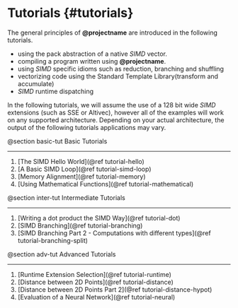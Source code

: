 Tutorials {#tutorials}
=========

The general principles of **@projectname** are introduced in the following tutorials.

  + using the pack abstraction of a native _SIMD_ vector.
  + compiling a program written using **@projectname**.
  + using _SIMD_ specific idioms such as reduction, branching and shuffling
  + vectorizing code using the Standard Template Library(transform and accumulate)
  + _SIMD_ runtime dispatching

In the following tutorials, we will assume the use of a 128 bit wide _SIMD_ extensions (such as SSE or Altivec), however
all of the examples will work on any supported architecture. Depending on your actual architecture, the output of the
following tutorials applications may vary.

@section basic-tut Basic Tutorials

------------------------------

  1. [The SIMD Hello World](@ref tutorial-hello)
  2. [A Basic SIMD Loop](@ref tutorial-simd-loop)
  3. [Memory Alignment](@ref tutorial-memory)
  4. [Using Mathematical Functions](@ref tutorial-mathematical)

@section inter-tut Intermediate Tutorials

------------------------------

  1. [Writing a dot product the SIMD Way](@ref tutorial-dot)
  2. [SIMD Branching](@ref tutorial-branching)
  3. [SIMD Branching Part 2 - Computations with different types](@ref tutorial-branching-split)

@section adv-tut Advanced Tutorials

------------------------------

  1. [Runtime Extension Selection](@ref tutorial-runtime)
  2. [Distance between 2D Points](@ref tutorial-distance)
  3. [Distance between 2D Points Part 2](@ref tutorial-distance-hypot)
  4. [Evaluation of a Neural Network](@ref tutorial-neural)

<!-- FIXME: current page isn't big enough and moving from nav tabs makes all content to be
dancing/moving wierdly. Adding this blank block fixes this. This workaround won't be useful
anymore when this page will have more content. -->
<div style="height: 100px"></div>
